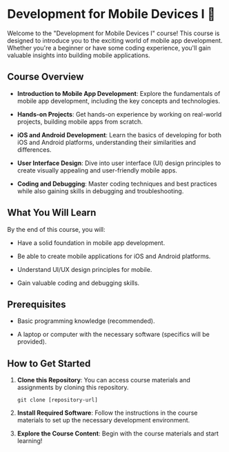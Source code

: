 # Development for Mobile Devices I 📱

Welcome to the "Development for Mobile Devices I" course! This course is designed to introduce you to the exciting world of mobile app development. Whether you're a beginner or have some coding experience, you'll gain valuable insights into building mobile applications.

## Course Overview

- **Introduction to Mobile App Development**: Explore the fundamentals of mobile app development, including the key concepts and technologies.

- **Hands-on Projects**: Get hands-on experience by working on real-world projects, building mobile apps from scratch.

- **iOS and Android Development**: Learn the basics of developing for both iOS and Android platforms, understanding their similarities and differences.

- **User Interface Design**: Dive into user interface (UI) design principles to create visually appealing and user-friendly mobile apps.

- **Coding and Debugging**: Master coding techniques and best practices while also gaining skills in debugging and troubleshooting.

## What You Will Learn

By the end of this course, you will:

- Have a solid foundation in mobile app development.

- Be able to create mobile applications for iOS and Android platforms.

- Understand UI/UX design principles for mobile.

- Gain valuable coding and debugging skills.

## Prerequisites

- Basic programming knowledge (recommended).

- A laptop or computer with the necessary software (specifics will be provided).

## How to Get Started

1. **Clone this Repository**: You can access course materials and assignments by cloning this repository.

   ```shell
   git clone [repository-url]

1. **Install Required Software**: Follow the instructions in the course materials to set up the necessary development environment.

2. **Explore the Course Content**: Begin with the course materials and start learning!

